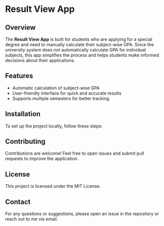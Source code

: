 # Result View App

## Overview
The **Result View App** is built for students who are applying for a special degree and need to manually calculate their subject-wise GPA. Since the university system does not automatically calculate GPA for individual subjects, this app simplifies the process and helps students make informed decisions about their applications.

## Features
- Automatic calculation of subject-wise GPA
- User-friendly interface for quick and accurate results
- Supports multiple semesters for better tracking

## Installation
To set up the project locally, follow these steps:


## Contributing
Contributions are welcome! Feel free to open issues and submit pull requests to improve the application.

## License
This project is licensed under the MIT License.

## Contact
For any questions or suggestions, please open an issue in the repository or reach out to me via email.

